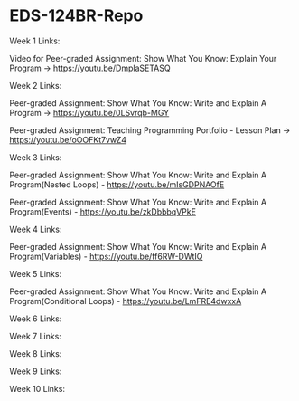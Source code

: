 # EDS-124BR-Repo

Week 1 Links:

Video for Peer-graded Assignment: Show What You Know: Explain Your Program -> https://youtu.be/DmplaSETASQ

Week 2 Links:

Peer-graded Assignment: Show What You Know: Write and Explain A Program -> https://youtu.be/0LSvrqb-MGY

Peer-graded Assignment: Teaching Programming Portfolio - Lesson Plan -> https://youtu.be/oOOFKt7vwZ4

Week 3 Links:

Peer-graded Assignment: Show What You Know: Write and Explain A Program(Nested Loops) - https://youtu.be/mIsGDPNAOfE

Peer-graded Assignment: Show What You Know: Write and Explain A Program(Events) - https://youtu.be/zkDbbbqVPkE

Week 4 Links:

Peer-graded Assignment: Show What You Know: Write and Explain A Program(Variables) - https://youtu.be/ff6RW-DWtIQ

Week 5 Links:

Peer-graded Assignment: Show What You Know: Write and Explain A Program(Conditional Loops) - https://youtu.be/LmFRE4dwxxA

Week 6 Links:

Week 7 Links:

Week 8 Links:

Week 9 Links:

Week 10 Links:
